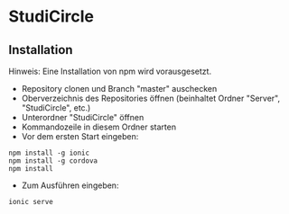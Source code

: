 # StudiCircle

## Installation

Hinweis: Eine Installation von npm wird vorausgesetzt.

- Repository clonen und Branch "master" auschecken
- Oberverzeichnis des Repositories öffnen (beinhaltet Ordner "Server", "StudiCircle", etc.)
- Unterordner "StudiCircle" öffnen
- Kommandozeile in diesem Ordner starten
- Vor dem ersten Start eingeben:

```
npm install -g ionic
npm install -g cordova
npm install
```
- Zum Ausführen eingeben:
```
ionic serve
```






